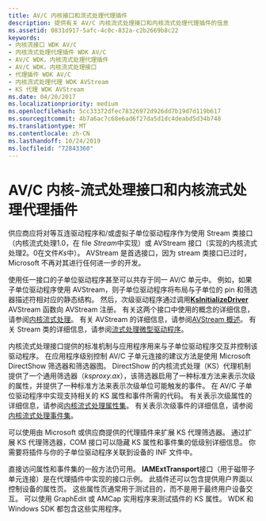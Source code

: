 ```yaml
---
title: AV/C 内核接口和流式处理代理插件
description: 提供有关 AV/C 内核流式处理接口和内核流式处理代理插件的信息
ms.assetid: 0831d917-5afc-4c0c-832a-c2b2669b8c22
keywords:
- 内核流接口 WDK AV/C
- 内核流式处理代理插件 WDK AV/C
- AV/C WDK，内核流式处理代理插件
- AV/C WDK，内核流式处理接口
- 代理插件 WDK AV/C
- 内核流式处理代理 WDK AVStream
- KS 代理 WDK AVStream
ms.date: 04/20/2017
ms.localizationpriority: medium
ms.openlocfilehash: 5cc33372dfec78326972d926dd7b19d7d119b617
ms.sourcegitcommit: 4b7a6ac7c68e6ad6f27da5d1dc4deabd5d34b748
ms.translationtype: MT
ms.contentlocale: zh-CN
ms.lasthandoff: 10/24/2019
ms.locfileid: "72843360"
---
```

# <a name="avc-kernel-streaming-interface-and-kernel-streaming-proxy-plug-ins"></a>AV/C 内核-流式处理接口和内核流式处理代理插件



供应商应将对等互连驱动程序和/或虚拟子单位驱动程序作为使用 Stream 类接口（内核流式处理1.0，在 file *Stream*中实现）或 AVStream 接口（实现的内核流式处理2。0在文件*Ks*中）。 AVStream 是首选接口，因为 stream 类接口已过时，Microsoft 不再对其进行任何进一步的开发。

使用任一接口的子单位驱动程序甚至可以共存于同一 AV/C 单元中。 例如，如果子单位驱动程序使用 AVStream，则子单位驱动程序将布局与子单位的 pin 和筛选器描述符相对应的静态结构。 然后，次级驱动程序通过调用[**KsInitializeDriver**](https://docs.microsoft.com/windows-hardware/drivers/ddi/ks/nf-ks-ksinitializedriver) AVStream 函数向 AVStream 注册。 有关这两个接口中使用的概念的详细信息，请参阅[内核流式处理](kernel-streaming.md)。 有关 AVStream 的详细信息，请参阅[AVStream 概述](avstream-overview.md)。 有关 Stream 类的详细信息，请参阅[流式处理微型驱动程序](https://docs.microsoft.com/windows-hardware/drivers/ddi/_stream/index)。

内核流式处理接口提供的标准机制与应用程序用来与子单位驱动程序交互并控制该驱动程序。 在应用程序级别控制 AV/C 子单元连接的建议方法是使用 Microsoft DirectShow 筛选器和筛选器图。 DirectShow 的内核流式处理（KS）代理机制提供了一个通用筛选器（*ksproxy.ax*），该筛选器启用了一种标准方法来表示次级的属性，并提供了一种标准方法来表示次级单位可能触发的事件。 在 AV/C 子单位驱动程序中实现支持相关的 KS 属性和事件所需的代码。 有关表示次级属性的详细信息，请参阅[内核流式处理属性集](https://docs.microsoft.com/windows-hardware/drivers/stream/avstream-property-sets)。 有关表示次级事件的详细信息，请参阅[内核流式处理事件集](https://docs.microsoft.com/windows-hardware/drivers/stream/kernel-streaming-event-sets)。

可以使用由 Microsoft 或供应商提供的代理插件来扩展 KS 代理筛选器。 通过扩展 KS 代理筛选器，COM 接口可以隐藏 KS 属性和事件集的低级别详细信息。 你需要将插件与你的子单位驱动程序关联到设备的 INF 文件中。

直接访问属性和事件集的一般方法仍可用。 **IAMExtTransport**接口（用于磁带子单元连接）是在代理插件中实现的接口示例。 此插件还可以包含提供用户界面以控制设备的属性页。 这些属性页通常用于测试目的，而不是用于最终用户设备交互。 可以使用 GraphEdit 或 AMCap 实用程序来测试插件的 KS 属性。 WDK 和 Windows SDK 都包含这些实用程序。

 





